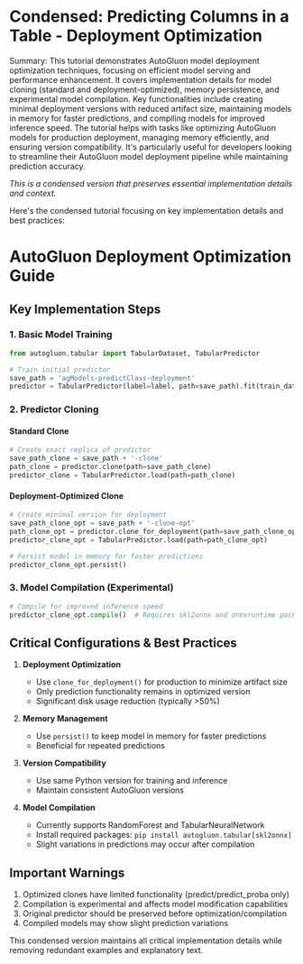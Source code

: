 # Condensed: Predicting Columns in a Table - Deployment Optimization

Summary: This tutorial demonstrates AutoGluon model deployment optimization techniques, focusing on efficient model serving and performance enhancement. It covers implementation details for model cloning (standard and deployment-optimized), memory persistence, and experimental model compilation. Key functionalities include creating minimal deployment versions with reduced artifact size, maintaining models in memory for faster predictions, and compiling models for improved inference speed. The tutorial helps with tasks like optimizing AutoGluon models for production deployment, managing memory efficiently, and ensuring version compatibility. It's particularly useful for developers looking to streamline their AutoGluon model deployment pipeline while maintaining prediction accuracy.

*This is a condensed version that preserves essential implementation details and context.*

Here's the condensed tutorial focusing on key implementation details and best practices:

# AutoGluon Deployment Optimization Guide

## Key Implementation Steps

### 1. Basic Model Training
```python
from autogluon.tabular import TabularDataset, TabularPredictor

# Train initial predictor
save_path = 'agModels-predictClass-deployment'
predictor = TabularPredictor(label=label, path=save_path).fit(train_data)
```

### 2. Predictor Cloning

#### Standard Clone
```python
# Create exact replica of predictor
save_path_clone = save_path + '-clone'
path_clone = predictor.clone(path=save_path_clone)
predictor_clone = TabularPredictor.load(path=path_clone)
```

#### Deployment-Optimized Clone
```python
# Create minimal version for deployment
save_path_clone_opt = save_path + '-clone-opt'
path_clone_opt = predictor.clone_for_deployment(path=save_path_clone_opt)
predictor_clone_opt = TabularPredictor.load(path=path_clone_opt)

# Persist model in memory for faster predictions
predictor_clone_opt.persist()
```

### 3. Model Compilation (Experimental)
```python
# Compile for improved inference speed
predictor_clone_opt.compile()  # Requires skl2onnx and onnxruntime packages
```

## Critical Configurations & Best Practices

1. **Deployment Optimization**
   - Use `clone_for_deployment()` for production to minimize artifact size
   - Only prediction functionality remains in optimized version
   - Significant disk usage reduction (typically >50%)

2. **Memory Management**
   - Use `persist()` to keep model in memory for faster predictions
   - Beneficial for repeated predictions

3. **Version Compatibility**
   - Use same Python version for training and inference
   - Maintain consistent AutoGluon versions

4. **Model Compilation**
   - Currently supports RandomForest and TabularNeuralNetwork
   - Install required packages: `pip install autogluon.tabular[skl2onnx]`
   - Slight variations in predictions may occur after compilation

## Important Warnings

1. Optimized clones have limited functionality (predict/predict_proba only)
2. Compilation is experimental and affects model modification capabilities
3. Original predictor should be preserved before optimization/compilation
4. Compiled models may show slight prediction variations

This condensed version maintains all critical implementation details while removing redundant examples and explanatory text.